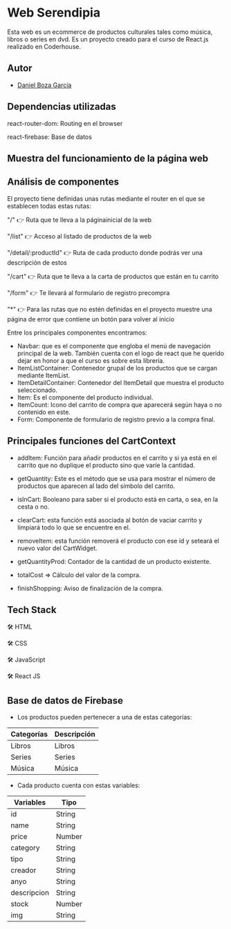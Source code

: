 
# Web Serendipia

Esta web es un ecommerce de productos culturales tales como música, libros o series en dvd. Es un proyecto creado para el curso de React.js realizado en Coderhouse.
## Autor

- [Daniel Boza García](https://github.com/Danielbzg)


## Dependencias utilizadas

react-router-dom: Routing en el browser

react-firebase: Base de datos

## Muestra del funcionamiento de la página web

## Análisis de componentes

El proyecto tiene definidas unas rutas mediante el router en el que se establecen todas estas rutas:

"/" 👉 Ruta que te lleva a la páginainicial de la web

"/list" 👉 Acceso al listado de productos de la web

"/detail/:productId" 👉 Ruta de cada producto donde podrás ver una descripción de estos

"/cart" 👉 Ruta que te lleva a la carta de productos que están en tu carrito

"/form" 👉 Te llevará al formulario de registro precompra

"*" 👉 Para las rutas que no estén definidas en el proyecto muestre una página de error que contiene un botón para volver al inicio


Entre los principales componentes encontramos:

- Navbar: que es el componente que engloba el menú de navegación principal de la web. También cuenta con el logo de react que he querido dejar en honor a que el curso es sobre esta librería.
- ItemListContainer: Contenedor grupal de los productos que se cargan mediante ItemList.
- ItemDetailContainer: Contenedor del ItemDetail que muestra el producto seleccionado.
- Item: Es el componente del producto individual.
- ItemCount: Icono del carrito de compra que aparecerá según haya o no contenido en este.
- Form: Componente de formulario de registro previo a la compra final.

## Principales funciones del CartContext

- addItem: Función para añadir productos en el carrito y si ya está en el carrito que no duplique el producto sino que varíe la cantidad.

- getQuantity: Este es el método que se usa para mostrar el número de productos que aparecen al lado del símbolo del carrito.

- isInCart: Booleano para saber si el producto está en carta, o sea, en la cesta o no.

- clearCart: esta función está asociada al botón de vaciar carrito y limpiará todo lo que se encuentre en el.

- removeItem: esta función removerá el producto con ese id y seteará el nuevo valor del CartWidget.

- getQuantityProd: Contador de la cantidad de un producto existente.

- totalCost => Cálculo del valor de la compra.

- finishShopping: Aviso de finalización de la compra.


## Tech Stack
🛠️ HTML

🛠️ CSS

🛠️ JavaScript

🛠️ React JS

## Base de datos de Firebase
- Los productos pueden pertenecer a una de estas categorías:

| Categorías        | Descripción                                                                |
| ----------------- | ------------------------------------------------------------------ |
| Libros | Libros               |
| Series | Series  |
| Música | Música |

- Cada producto cuenta con estas variables:


| Variables        | Tipo                                                                |
| ----------------- | ------------------------------------------------------------------ |
| id | String |
| name | String  |
| price | Number |
| category | String |
| tipo | String  |
| creador | String |
| anyo | String |
| descripcion | String  |
| stock | Number |
| img | String |
